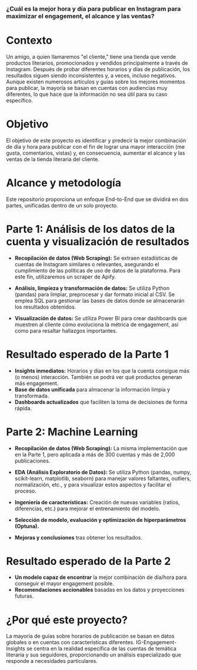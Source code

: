 ### ¿Cuál es la mejor hora y día para publicar en Instagram para maximizar el engagement, el alcance y las ventas?

# Contexto
Un amigo, a quien llamaremos "el cliente," tiene una tienda que vende productos literarios, promocionados y vendidos principalmente a través de Instagram. Después de probar diferentes horarios y días de publicación, los resultados siguen siendo inconsistentes y, a veces, incluso negativos. Aunque existen numerosos artículos y guías sobre los mejores momentos para publicar, la mayoría se basan en cuentas con audiencias muy diferentes, lo que hace que la información no sea útil para su caso específico.

# Objetivo
El objetivo de este proyecto es identificar y predecir la mejor combinación de día y hora para publicar con el fin de lograr una mayor interacción (me gusta, comentarios, vistas) y, en consecuencia, aumentar el alcance y las ventas de la tienda literaria del cliente.

# Alcance y metodología
Este repositorio proporciona un enfoque End-to-End que se dividirá en dos partes, unificadas dentro de un solo proyecto.

# Parte 1: Análisis de los datos de la cuenta y visualización de resultados
- **Recopilación de datos (Web Scraping):** Se extraen estadísticas de cuentas de Instagram similares o relevantes, asegurando el cumplimiento de las políticas de uso de datos de la plataforma. Para este fin, utilizaremos un scraper de Apify.

- **Análisis, limpieza y transformación de datos:** Se utiliza Python (pandas) para limpiar, preprocesar y dar formato inicial al CSV. Se emplea SQL para gestionar las bases de datos donde se almacenarán los resultados obtenidos.

- **Visualización de datos:** Se utiliza Power BI para crear dashboards que muestren al cliente cómo evoluciona la métrica de engagement, así como para resaltar hallazgos importantes.

# Resultado esperado de la Parte 1
- **Insights inmediatos:** Horarios y días en los que la cuenta consigue más (o menos) interacción. También se podrá ver qué productos generan más engagement.
- **Base de datos unificada** para almacenar la información limpia y transformada.
- **Dashboards actualizados** que faciliten la toma de decisiones de forma rápida.

# Parte 2: Machine Learning
- **Recopilación de datos (Web Scraping):** La misma implementación que en la Parte 1, pero aplicada a más de 300 cuentas y más de 2,000 publicaciones.

- **EDA (Análisis Exploratorio de Datos):** Se utiliza Python (pandas, numpy, scikit-learn, matplotlib, seaborn) para manejar valores faltantes, outliers, normalización, etc., y para visualizar estos aspectos y facilitar el proceso.

- **Ingeniería de características:** Creación de nuevas variables (ratios, diferencias, etc.) para mejorar el entrenamiento del modelo.

- **Selección de modelo, evaluación y optimización de hiperparámetros (Optuna).**

- **Mejoras y conclusiones** tras obtener los resultados.

# Resultado esperado de la Parte 2
- **Un modelo capaz de encontrar** la mejor combinación de día/hora para conseguir el mayor engagement posible.
- **Recomendaciones accionables** basadas en los datos y proyecciones futuras.

# ¿Por qué este proyecto?
La mayoría de guías sobre horarios de publicación se basan en datos globales o en cuentas con características diferentes. IG-Engagement-Insights se centra en la realidad específica de las cuentas de temática literaria y sus seguidores, proporcionando un análisis especializado que responde a necesidades particulares.
